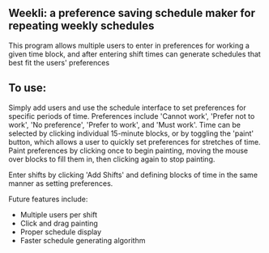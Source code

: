 ## Weekli: a preference saving schedule maker for repeating weekly schedules

This program allows multiple users to enter in preferences for working a given time block, and after entering shift times can generate schedules that best fit the users' preferences

## To use:

Simply add users and use the schedule interface to set preferences for specific periods of time. Preferences include 'Cannot work', 'Prefer not to work', 'No preference', 'Prefer to work', and 'Must work'. Time can be selected by clicking individual 15-minute blocks, or by toggling the 'paint' button, which allows a user to quickly set preferences for stretches of time. Paint preferences by clicking once to begin painting, moving the mouse over blocks to fill them in, then clicking again to stop painting.

Enter shifts by clicking 'Add Shifts' and defining blocks of time in the same manner as setting preferences.

Future features include:
- Multiple users per shift
- Click and drag painting
- Proper schedule display
- Faster schedule generating algorithm
